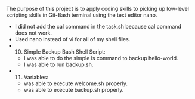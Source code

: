 The purpose of this project is to apply coding skills to picking up low-level scripting skills in Git-Bash terminal using the text editor nano.

- I did not add the cal command in the task.sh because cal command does not work.
- Used nano instead of vi for all of my shell files.
- 10. Simple Backup Bash Shell Script:
	- I was able to do the simple ls command to backup hello-world.
	- I was able to run backup.sh.
- 11. Variables:
	- was able to execute welcome.sh properly.
	- was able to execute backup.sh properly.
